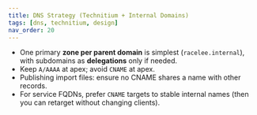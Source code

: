 ```yaml
---
title: DNS Strategy (Technitium + Internal Domains)
tags: [dns, technitium, design]
nav_order: 20
---
```


- One primary **zone per parent domain** is simplest (`racelee.internal`), with subdomains as **delegations** only if needed.
- Keep `A/AAAA` at apex; avoid `CNAME` at apex.
- Publishing import files: ensure no CNAME shares a name with other records.
- For service FQDNs, prefer `CNAME` targets to stable internal names (then you can retarget without changing clients).

